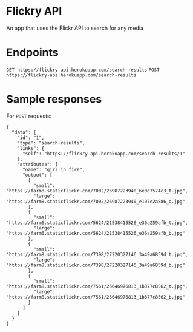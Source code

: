 # Flickry API
An app that uses the Flickr API to search for any media

# Endpoints
`GET https://flickry-api.herokuapp.com/search-results`
`POST https://flickry-api.herokuapp.com/search-results`

# Sample responses
For `POST` requests:
```
{
  "data": {
    "id": "1",
    "type": "search-results",
    "links": {
      "self": "https://flickry-api.herokuapp.com/search-results/1"
    },
    "attributes": {
      "name": "girl in fire",
      "output": [
        {
          "small": "https://farm8.staticflickr.com/7002/26987223940_6e0d7574c3_t.jpg",
          "large": "https://farm8.staticflickr.com/7002/26987223940_e107e2a886_o.jpg"
        },
        {
          "small": "https://farm6.staticflickr.com/5624/21538415526_e36a259afb_t.jpg",
          "large": "https://farm6.staticflickr.com/5624/21538415526_e36a259afb_b.jpg"
        },
        {
          "small": "https://farm8.staticflickr.com/7398/27220327146_3a49a6859d_t.jpg",
          "large": "https://farm8.staticflickr.com/7398/27220327146_3a49a6859d_b.jpg"
        },
        {
          "small": "https://farm8.staticflickr.com/7561/26646976813_1b377c8562_t.jpg",
          "large": "https://farm8.staticflickr.com/7561/26646976813_1b377c8562_b.jpg"
        }
      ]
    }
  }
}
```
